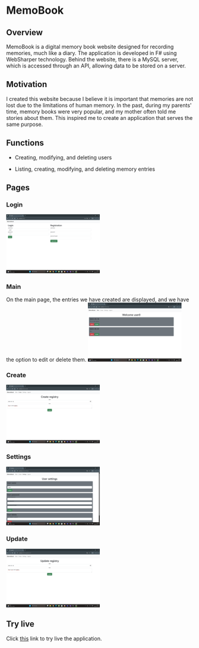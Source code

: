 # MemoBook

## Overview
MemoBook is a digital memory book website designed for recording memories, much like a diary. The application is developed in F# using WebSharper technology. Behind the website, there is a MySQL server, which is accessed through an API, allowing data to be stored on a server.

## Motivation
I created this website because I believe it is important that memories are not lost due to the limitations of human memory. In the past, during my parents' time, memory books were very popular, and my mother often told me stories about them. This inspired me to create an application that serves the same purpose.

## Functions

- Creating, modifying, and deleting users

- Listing, creating, modifying, and deleting memory entries

## Pages

### Login
<img src="images/login.png" width="50%">

### Main
On the main page, the entries we have created are displayed, and we have the option to edit or delete them.
<img src="images/main.png" width="50%">

### Create
<img src="images/create.png" width="50%">

### Settings
<img src="images/settings.png" width="50%">

### Update
<img src="images/update.png" width="50%">

## Try live
Click [this](https://memobook20250518150207-gggdeaehh7a4e3b2.germanywestcentral-01.azurewebsites.net/) link to try live the application.
